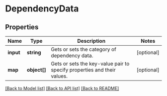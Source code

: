 # DependencyData

## Properties
Name | Type | Description | Notes
------------ | ------------- | ------------- | -------------
**input** | **string** | Gets or sets the category of dependency data. | [optional] 
**map** | **object[]** | Gets or sets the key-value pair to specify properties and their values. | [optional] 

[[Back to Model list]](../README.md#documentation-for-models) [[Back to API list]](../README.md#documentation-for-api-endpoints) [[Back to README]](../README.md)


